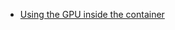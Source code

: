 - [Using the GPU inside the container](https://distrobox.it/useful_tips/#using-the-gpu-inside-the-container)
